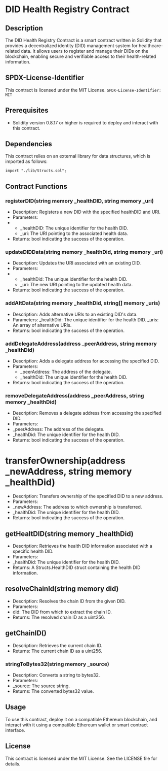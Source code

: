 # DID Health Registry Contract

## Description
The DID Health Registry Contract is a smart contract written in Solidity that provides a decentralized identity (DID) management system for healthcare-related data. It allows users to register and manage their DIDs on the blockchain, enabling secure and verifiable access to their health-related information.

## SPDX-License-Identifier
This contract is licensed under the MIT License.
```SPDX-License-Identifier: MIT```

## Prerequisites
- Solidity version 0.8.17 or higher is required to deploy and interact with this contract.

## Dependencies
This contract relies on an external library for data structures, which is imported as follows:

```import "./lib/Structs.sol";```

## Contract Functions

### registerDID(string memory _healthDID, string memory _uri)
- Description: Registers a new DID with the specified healthDID and URI.
- Parameters:
-
  - _healthDID: The unique identifier for the health DID.
  - _uri: The URI pointing to the associated health data.
- Returns: bool indicating the success of the operation.
### updateDIDData(string memory _healthDid, string memory _uri)
- Description: Updates the URI associated with an existing DID.
- Parameters:
-
  - _healthDid: The unique identifier for the health DID.
  - _uri: The new URI pointing to the updated health data.
- Returns: bool indicating the success of the operation.

### addAltData(string memory _healthDid, string[] memory _uris)
- Description: Adds alternative URIs to an existing DID's data.
- Parameters:
_healthDid: The unique identifier for the health DID.
_uris: An array of alternative URIs.
- Returns: bool indicating the success of the operation.
### addDelegateAddress(address _peerAddress, string memory _healthDid)
- Description: Adds a delegate address for accessing the specified DID.
- Parameters:
  - _peerAddress: The address of the delegate.
  - _healthDid: The unique identifier for the health DID.
- Returns: bool indicating the success of the operation.

### removeDelegateAddress(address _peerAddress, string memory _healthDid)
- Description: Removes a delegate address from accessing the specified DID.
- Parameters:
 - _peerAddress: The address of the delegate.
 -  _healthDid: The unique identifier for the health DID.
- Returns: bool indicating the success of the operation.
# transferOwnership(address _newAddress, string memory _healthDid)
- Description: Transfers ownership of the specified DID to a new address.
- Parameters:
 - _newAddress: The address to which ownership is transferred.
 - _healthDid: The unique identifier for the health DID.
- Returns: bool indicating the success of the operation.
## getHealtDID(string memory _healthDid)
- Description: Retrieves the health DID information associated with a specific health DID.
- Parameters:
 - _healthDid: The unique identifier for the health DID.
- Returns: A Structs.HealthDID struct containing the health DID information.
## resolveChainId(string memory did)
- Description: Resolves the chain ID from the given DID.
- Parameters:
 - did: The DID from which to extract the chain ID.
- Returns: The resolved chain ID as a uint256.
## getChainID()
- Description: Retrieves the current chain ID.
- Returns: The current chain ID as a uint256.
### stringToBytes32(string memory _source)
- Description: Converts a string to bytes32.
- Parameters:
 - _source: The source string.
- Returns: The converted bytes32 value.

## Usage
To use this contract, deploy it on a compatible Ethereum blockchain, and interact with it using a compatible Ethereum wallet or smart contract interface.

## License
This contract is licensed under the MIT License. See the LICENSE file for details.
